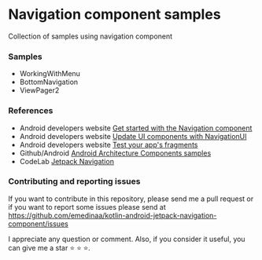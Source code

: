 # Navigation component samples 

Collection of samples using navigation component

### Samples

- WorkingWithMenu
- BottomNavigation
- ViewPager2

### References

- Android developers website [Get started with the Navigation component](https://developer.android.com/guide/navigation/navigation-getting-started)
- Android developers website [Update UI components with NavigationUI](https://developer.android.com/guide/navigation/navigation-ui)
- Android developers website [Test your app's fragments](https://developer.android.com/training/basics/fragments/testing)
- Github/Android [Android Architecture Components samples](https://github.com/android/architecture-components-samples)
- CodeLab [Jetpack Navigation](https://codelabs.developers.google.com/codelabs/android-navigation)

### Contributing and reporting issues

If you want to contribute in this repository, please send me a pull request or if you want to  report some issues please send  at  https://github.com/emedinaa/kotlin-android-jetpack-navigation-component/issues

I appreciate any question or comment. Also, if you consider it useful, you can give me a star ⭐ ⭐ ⭐.
